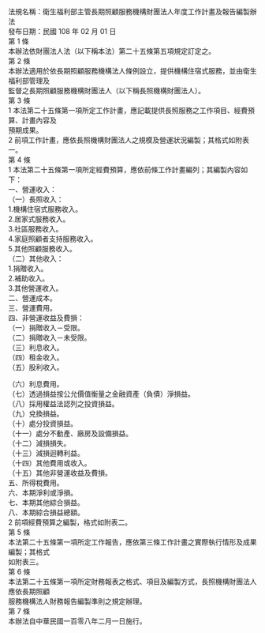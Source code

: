 法規名稱：衛生福利部主管長期照顧服務機構財團法人年度工作計畫及報告編製辦法  
發布日期：民國 108 年 02 月 01 日  
第 1 條  
本辦法依財團法人法（以下稱本法）第二十五條第五項規定訂定之。  
第 2 條  
本辦法適用於依長期照顧服務機構法人條例設立，提供機構住宿式服務，並由衛生福利部管理及  
監督之長期照顧服務機構財團法人（以下稱長照機構財團法人）。  
第 3 條  
1 本法第二十五條第一項所定工作計畫，應記載提供長照服務之工作項目、經費預算、計畫內容及  
預期成果。  
2 前項工作計畫，應依長照機構財團法人之規模及營運狀況編製；其格式如附表一。  
第 4 條  
1 本法第二十五條第一項所定經費預算，應依前條工作計畫編列；其編製內容如下：  
一、營運收入：  
（一）長照收入：  
1.機構住宿式服務收入。  
2.居家式服務收入。  
3.社區服務收入。  
4.家庭照顧者支持服務收入。  
5.其他照顧服務收入。  
（二）其他收入：  
1.捐贈收入。  
2.補助收入。  
3.其他營運收入。  
二、營運成本。  
三、營運費用。  
四、非營運收益及費損：  
（一）捐贈收入－受限。  
（二）捐贈收入－未受限。  
（三）利息收入。  
（四）租金收入。  
（五）股利收入。  


（六）利息費用。  
（七）透過損益按公允價值衡量之金融資產（負債）淨損益。  
（八）採用權益法認列之投資損益。  
（九）兌換損益。  
（十）處分投資損益。  
（十一）處分不動產、廠房及設備損益。  
（十二）減損損失。  
（十三）減損迴轉利益。  
（十四）其他費用或收入。  
（十五）其他非營運收益及費損。  
五、所得稅費用。  
六、本期淨利或淨損。  
七、本期其他綜合損益。  
八、本期綜合損益總額。  
2 前項經費預算之編製，格式如附表二。  
第 5 條  
本法第二十五條第一項所定工作報告，應依第三條工作計畫之實際執行情形及成果編製；其格式  
如附表三。  
第 6 條  
本法第二十五條第一項所定財務報表之格式、項目及編製方式，長照機構財團法人應依長期照顧  
服務機構法人財務報告編製準則之規定辦理。  
第 7 條  
本辦法自中華民國一百零八年二月一日施行。  


